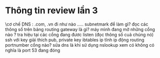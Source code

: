 # Thông tin review lần 3

\cơ chế DNS : .com, .vn đi như nào .....
subnetmark để làm gì?
đọc các thông số trên bảng routing 
gateway là gì?
máy mình đang mở những cổng nào ? tra hiệu tại các cổng đang đươc listen (đọc thông số cuả chúng nó)
ssh với key giải thích pub, private key
ibtables
ip tĩnh ip động 
routing 
portnumber cổng nào? 
sửa dns là khi sử dụng nslookup xem có không có nghĩa là port 53 đang đóng 